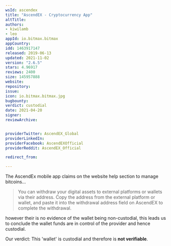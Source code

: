 ```yaml
---
wsId: ascendex
title: "AscendEX - Cryptocurrency App"
altTitle: 
authors:
- kiwilamb
- leo
appId: io.bitmax.bitmax
appCountry: 
idd: 1463917147
released: 2019-06-13
updated: 2021-11-02
version: "2.6.5"
stars: 4.96917
reviews: 2400
size: 145957888
website: 
repository: 
issue: 
icon: io.bitmax.bitmax.jpg
bugbounty: 
verdict: custodial
date: 2021-04-20
signer: 
reviewArchive:


providerTwitter: AscendEX_Global
providerLinkedIn: 
providerFacebook: AscendEXOfficial
providerReddit: AscendEX_Official

redirect_from:

---
```


The AscendEx mobile app claims on the website help section to manage bitcoins...

> You can withdraw your digital assets to external platforms or wallets via
  their address. Copy the address from the external platform or wallet, and
  paste it into the withdrawal address field on AscendEX to complete the
  withdrawal. 

however their is no evidence of the wallet being non-custodial, this leads us to
conclude the wallet funds are in control of the provider and hence custodial.

Our verdict: This 'wallet' is custodial and therefore is **not verifiable**.
